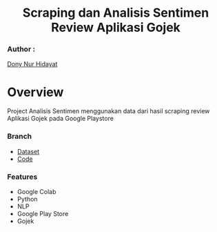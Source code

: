 <h1 align="center">
<br>
Scraping dan Analisis Sentimen Review Aplikasi Gojek
</h1>

### Author : 
[Dony Nur Hidayat](linkedin.com/in/donynurh/)

# Overview

Project Analisis Sentimen menggunakan data dari hasil scraping review Aplikasi Gojek pada Google Playstore

### Branch

* [Dataset](https://github.com/donynurh/Scraping-Dan-Analisis-Sentimen-Aplikasi-Gojek/blob/main/Dataset/data_review_gojek_apps.csv)
* [Code](https://github.com/donynurh/Scraping-Dan-Analisis-Sentimen-Aplikasi-Gojek/blob/main/Code/Base_Model.ipynb)

### Features
* Google Colab
* Python
* NLP
* Google Play Store
* Gojek
